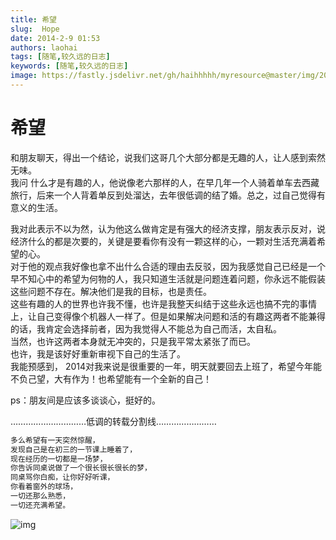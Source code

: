 ```yaml
---
title: 希望
slug:  Hope
date: 2014-2-9 01:53
authors: laohai
tags: [随笔,较久远的日志]
keywords: [随笔,较久远的日志]
image: https://fastly.jsdelivr.net/gh/haihhhhh/myresource@master/img/202404181729553.jpeg
---
```

# 希望

和朋友聊天，得出一个结论，说我们这哥几个大部分都是无趣的人，让人感到索然无味。<br/>
我问 什么才是有趣的人，他说像老六那样的人，在早几年一个人骑着单车去西藏旅行，后来一个人背着单反到处溜达，去年很低调的结了婚。总之，过自己觉得有意义的生活。<br/>
<!-- truncate -->
我对此表示不以为然，认为他这么做肯定是有强大的经济支撑，朋友表示反对，说经济什么的都是次要的，关键是要看你有没有一颗这样的心，一颗对生活充满着希望的心。<br/>
对于他的观点我好像也拿不出什么合适的理由去反驳，因为我感觉自己已经是一个早不知心中的希望为何物的人，我只知道生活就是问题连着问题，你永远不能假装这些问题不存在。解决他们是我的目标，也是责任。<br/>
这些有趣的人的世界也许我不懂，也许是我整天纠结于这些永远也搞不完的事情上，让自己变得像个机器人一样了。但是如果解决问题和活的有趣这两者不能兼得的话，我肯定会选择前者，因为我觉得人不能总为自己而活，太自私。<br/>
当然，也许这两者本身就无冲突的，只是我平常太紧张了而已。<br/>
也许，我是该好好重新审视下自己的生活了。<br/>
我能预感到， 2014对我来说是很重要的一年，明天就要回去上班了，希望今年能不负己望，大有作为！也希望能有一个全新的自己！<br/>


ps：朋友间是应该多谈谈心，挺好的。

…………………………低调的转载分割线……………………<br/>
```javascript
多么希望有一天突然惊醒，
发现自己是在初三的一节课上睡着了，
现在经历的一切都是一场梦，
你告诉同桌说做了一个很长很长很长的梦，
同桌骂你白痴，让你好好听课，
你看着窗外的球场，
一切还那么熟悉，
一切还充满希望。
```

![img](https://fastly.jsdelivr.net/gh/haihhhhh/myresource@master/img/202404181729553.jpeg)
